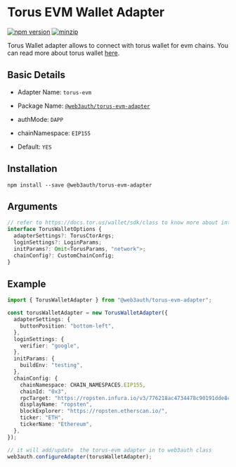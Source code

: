 # Torus EVM Wallet Adapter

[![npm version](https://img.shields.io/npm/v/@web3auth/torus-evm-adapter?label=%22%22)](https://www.npmjs.com/package/@web3auth/torus-evm-adapter/v/latest)
[![minzip](https://img.shields.io/bundlephobia/minzip/@web3auth/torus-evm-adapter?label=%22%22)](https://bundlephobia.com/result?p=@web3auth/torus-evm-adapter@latest)

Torus Wallet adapter allows to connect with torus wallet for evm chains. You can read more about torus wallet
[here](https://docs.tor.us/wallet/get-started).

## Basic Details

- Adapter Name: `torus-evm`

- Package Name: [`@web3auth/torus-evm-adapter`](https://web3auth.io/docs/sdk/web/adapters/torus-evm)

- authMode: `DAPP`

- chainNamespace: `EIP155`

- Default: `YES`

## Installation

```shell
npm install --save @web3auth/torus-evm-adapter
```

## Arguments

```ts
// refer to https://docs.tor.us/wallet/sdk/class to know more about interface field types
interface TorusWalletOptions {
  adapterSettings?: TorusCtorArgs;
  loginSettings?: LoginParams;
  initParams?: Omit<TorusParams, "network">;
  chainConfig?: CustomChainConfig;
}
```

## Example

```ts
import { TorusWalletAdapter } from "@web3auth/torus-evm-adapter";

const torusWalletAdapter = new TorusWalletAdapter({
  adapterSettings: {
    buttonPosition: "bottom-left",
  },
  loginSettings: {
    verifier: "google",
  },
  initParams: {
    buildEnv: "testing",
  },
  chainConfig: {
    chainNamespace: CHAIN_NAMESPACES.EIP155,
    chainId: "0x3",
    rpcTarget: "https://ropsten.infura.io/v3/776218ac4734478c90191dde8cae483c",
    displayName: "ropsten",
    blockExplorer: "https://ropsten.etherscan.io/",
    ticker: "ETH",
    tickerName: "Ethereum",
  },
});

// it will add/update  the torus-evm adapter in to web3auth class
web3auth.configureAdapter(torusWalletAdapter);
```
